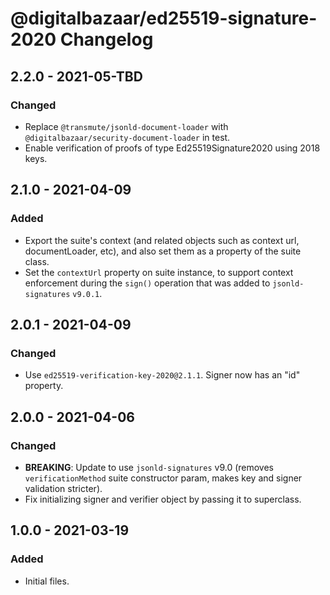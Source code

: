 # @digitalbazaar/ed25519-signature-2020 Changelog

## 2.2.0 - 2021-05-TBD

### Changed
- Replace `@transmute/jsonld-document-loader` with
  `@digitalbazaar/security-document-loader` in test.
- Enable verification of proofs of type Ed25519Signature2020 using 2018 keys.

## 2.1.0 - 2021-04-09

### Added
- Export the suite's context (and related objects such as context url,
  documentLoader, etc), and also set them as a property of the suite class.
- Set the `contextUrl` property on suite instance, to support context
  enforcement during the `sign()` operation that was added to `jsonld-signatures`
  `v9.0.1`.

## 2.0.1 - 2021-04-09

### Changed
- Use `ed25519-verification-key-2020@2.1.1`. Signer now has an "id" property.

## 2.0.0 - 2021-04-06

### Changed
- **BREAKING**: Update to use `jsonld-signatures` v9.0 (removes
  `verificationMethod` suite constructor param, makes key and signer validation
  stricter).
- Fix initializing signer and verifier object by passing it to superclass.

## 1.0.0 - 2021-03-19

### Added
- Initial files.
